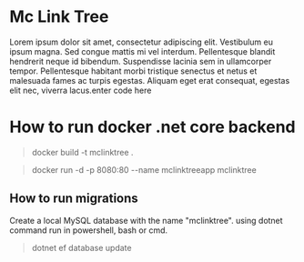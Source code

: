 # Mc Link Tree

Lorem ipsum dolor sit amet, consectetur adipiscing elit. Vestibulum eu ipsum magna. Sed congue mattis mi vel interdum. Pellentesque blandit hendrerit neque id bibendum. Suspendisse lacinia sem in ullamcorper tempor. Pellentesque habitant morbi tristique senectus et netus et malesuada fames ac turpis egestas. Aliquam eget erat consequat, egestas elit nec, viverra lacus.enter code here


# How to run docker .net core backend

> docker build -t mclinktree .

> docker run -d -p 8080:80 --name mclinktreeapp mclinktree

## How to run migrations

Create a local MySQL database with the name "mclinktree".
using dotnet command run in powershell, bash or cmd.
> dotnet ef database update
